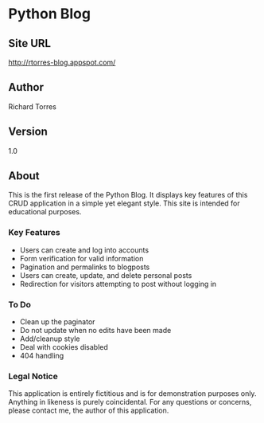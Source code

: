 # Python Blog #

## Site URL ##

http://rtorres-blog.appspot.com/

## Author ##
Richard Torres

## Version ##
1.0

## About ##

This is the first release of the Python Blog. It displays key features of
this CRUD application in a simple yet elegant style. This site is intended
for educational purposes.

### Key Features ###

- Users can create and log into accounts
- Form verification for valid information
- Pagination and permalinks to blogposts
- Users can create, update, and delete personal posts
- Redirection for visitors attempting to post without logging in

### To Do ###

- Clean up the paginator
- Do not update when no edits have been made
- Add/cleanup style
- Deal with cookies disabled
- 404 handling

### Legal Notice ###

This application is entirely fictitious and is for demonstration purposes 
only. Anything in likeness is purely coincidental. For any questions or 
concerns, please contact me, the author of this application.